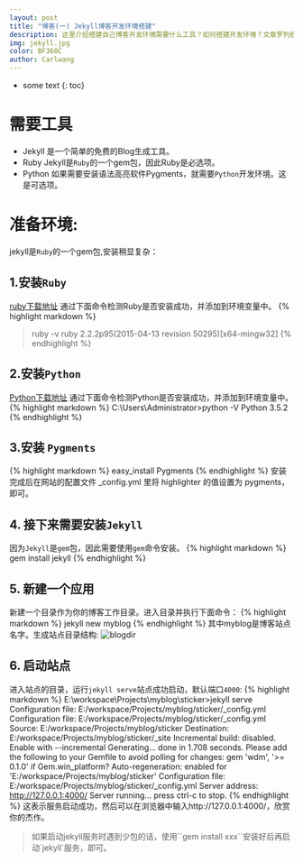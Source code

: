 ```yaml
---
layout: post
title: "博客(一) Jekyll博客开发环境搭建"
description: 这里介绍搭建自己博客开发环境需要什么工具？如何搭建开发环境？文章罗列搭建步骤。 
img: jekyll.jpg
color: BF360C
author: Carlwang
---
```


* some text
{: toc}

# 需要工具
- Jekyll 是一个简单的免费的Blog生成工具。
- Ruby Jekyll是``Ruby``的一个gem包，因此Ruby是必选项。
- Python 如果需要安装语法高亮软件Pygments，就需要``Python``开发环境。这是可选项。
		
# 准备环境: 
jekyll是``Ruby``的一个gem包,安装稍显复杂：

## 1.安装`Ruby`
[ruby下载地址](http://www.ruby-lang.org/en/downloads/)
通过下面命令检测Ruby是否安装成功，并添加到环境变量中。
{% highlight markdown %}
>ruby -v
ruby 2.2.2p95(2015-04-13 revision 50295)[x64-mingw32]
{% endhighlight %}
## 2.安装`Python`
[Python下载地址](https://www.python.org/downloads/)
通过下面命令检测Python是否安装成功，并添加到环境变量中。
{% highlight markdown %}
C:\Users\Administrator>python -V
Python 3.5.2
{% endhighlight %}

## 3.安装 ``Pygments``
{% highlight markdown %}
easy_install Pygments
{% endhighlight %}
安装完成后在网站的配置文件 _config.yml 里将 highlighter 的值设置为 pygments，即可。

## 4. 接下来需要安装``Jekyll``
因为``Jekyll``是`gem`包，因此需要使用`gem`命令安装。
{% highlight markdown %}
gem install jekyll
{% endhighlight %}

## 5. 新建一个应用
新建一个目录作为你的博客工作目录。进入目录并执行下面命令：
{% highlight markdown %}
jekyll new myblog
{% endhighlight %}
其中myblog是博客站点名字。生成站点目录结构:
![blogdir]({{site.baseurl}}/images/blog-dir.png)

## 6. 启动站点
进入站点的目录，运行``jekyll serve``站点成功启动，默认端口``4000``:
{% highlight markdown %}
E:\workspace\Projects\myblog\sticker>jekyll serve
Configuration file: E:/workspace/Projects/myblog/sticker/_config.yml
Configuration file: E:/workspace/Projects/myblog/sticker/_config.yml
            Source: E:/workspace/Projects/myblog/sticker
       Destination: E:/workspace/Projects/myblog/sticker/_site
 Incremental build: disabled. Enable with --incremental
      Generating...
                    done in 1.708 seconds.
  Please add the following to your Gemfile to avoid polling for changes:
    gem 'wdm', '>= 0.1.0' if Gem.win_platform?
 Auto-regeneration: enabled for 'E:/workspace/Projects/myblog/sticker'
Configuration file: E:/workspace/Projects/myblog/sticker/_config.yml
    Server address: http://127.0.0.1:4000/
  Server running... press ctrl-c to stop.
{% endhighlight %}
这表示服务启动成功，然后可以在浏览器中输入http://127.0.0.1:4000/，欣赏你的杰作。
<blockquote>
如果启动jekyll服务时遇到少包的话，使用``gem install xxx``安装好后再启动`jekyll`服务，即可。
</blockquote>
